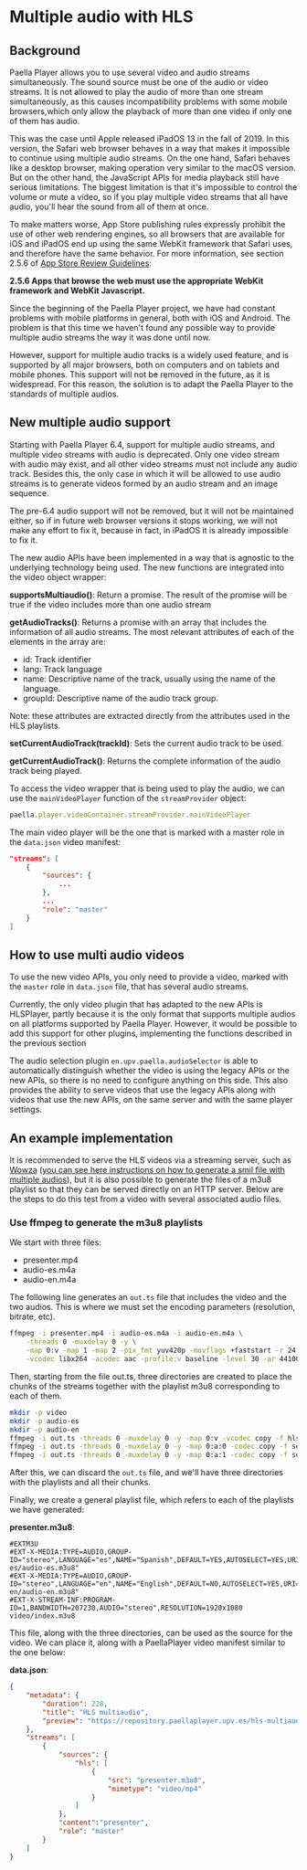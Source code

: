 ---
---

# Multiple audio with HLS

## Background

Paella Player allows you to use several video and audio streams simultaneously. The sound source must be one of the audio or video streams. It is not allowed to play the audio of more than one stream simultaneously, as this causes incompatibility problems with some mobile browsers,which only allow the playback of more than one video if only one of them has audio.

This was the case until Apple released iPadOS 13 in the fall of 2019. In this version, the Safari web browser behaves in a way that makes it impossible to continue using multiple audio streams. On the one hand, Safari behaves like a desktop browser, making operation very similar to the macOS version. But on the other hand, the JavaScript APIs for media playback still have serious limitations. The biggest limitation is that it's impossible to control the volume or mute a video, so if you play multiple video streams that all have audio, you'll hear the sound from all of them at once.

To make matters worse, App Store publishing rules expressly prohibit the use of other web rendering engines, so all browsers that are available for iOS and iPadOS end up using the same WebKit framework that Safari uses, and therefore have the same behavior. For more information, see section 2.5.6 of [App Store Review Guidelines](https://developer.apple.com/app-store/review/guidelines):

**2.5.6 Apps that browse the web must use the appropriate WebKit framework and WebKit Javascript.**


Since the beginning of the Paella Player project, we have had constant problems with mobile platforms in general, both with iOS and Android. The problem is that this time we haven't found any possible way to provide multiple audio streams the way it was done until now. 

However, support for multiple audio tracks is a widely used feature, and is supported by all major browsers, both on computers and on tablets and mobile phones. This support will not be removed in the future, as it is widespread. For this reason, the solution is to adapt the Paella Player to the standards of multiple audios.

## New multiple audio support

Starting with Paella Player 6.4, support for multiple audio streams, and multiple video streams with audio is deprecated. Only one video stream with audio may exist, and all other video streams must not include any audio track. Besides this, the only case in which it will be allowed to use audio streams is to generate videos formed by an audio stream and an image sequence.

The pre-6.4 audio support will not be removed, but it will not be maintained either, so if in future web browser versions it stops working, we will not make any effort to fix it, because in fact, in iPadOS it is already impossible to fix it.

The new audio APIs have been implemented in a way that is agnostic to the underlying technology being used. The new functions are integrated into the video object wrapper:

**supportsMultiaudio()**: Return a promise. The result of the promise will be true if the video includes more than one audio stream

**getAudioTracks()**: Returns a promise with an array that includes the information of all audio streams. The most relevant attributes of each of the elements in the array are:

* id: Track identifier
* lang: Track language
* name: Descriptive name of the track, usually using the name of the language.
* groupId: Descriptive name of the audio track group.

Note: these attributes are extracted directly from the attributes used in the HLS playlists.

**setCurrentAudioTrack(trackId)**: Sets the current audio track to be used.

**getCurrentAudioTrack()**: Returns the complete information of the audio track being played.


To access the video wrapper that is being used to play the audio, we can use the `mainVideoPlayer` function of the `streamProvider` object:

```javascript
paella.player.videoContainer.streamProvider.mainVideoPlayer
```

The main video player will be the one that is marked with a master role in the `data.json` video manifest:

```json
"streams": [
    {
        "sources": {
            ...
        },
        ...
        "role": "master"
    }
]
```

## How to use multi audio videos

To use the new video APIs, you only need to provide a video, marked with the `master` role in `data.json` file, that has several audio streams.

Currently, the only video plugin that has adapted to the new APIs is HLSPlayer, partly because it is the only format that supports multiple audios on all platforms supported by Paella Player. However, it would be possible to add this support for other plugins, implementing the functions described in the previous section

The audio selection plugin `en.upv.paella.audioSelector` is able to automatically distinguish whether the video is using the legacy APIs or the new APIs, so there is no need to configure anything on this side. This also provides the ability to serve videos that use the legacy APIs along with videos that use the new APIs, on the same server and with the same player settings.

## An example implementation

It is recommended to serve the HLS videos via a streaming server, such as [Wowza](https://www.wowza.com) ([you can see here instructions on how to generate a smil file with multiple audios](https://www.wowza.com/docs/how-to-use-alternative-audio-or-video-tracks-with-apple-hls-streams)), but it is also possible to generate the files of a m3u8 playlist so that they can be served directly on an HTTP server. Below are the steps to do this test from a video with several associated audio files.

### Use ffmpeg to generate the m3u8 playlists

We start with three files:

* presenter.mp4
* audio-es.m4a
* audio-en.m4a

The following line generates an `out.ts` file that includes the video and the two audios. This is where we must set the encoding parameters (resolution, bitrate, etc).

```bash
ffmpeg -i presenter.mp4 -i audio-es.m4a -i audio-en.m4a \
    -threads 0 -muxdelay 0 -y \
    -map 0:v -map 1 -map 2 -pix_fmt yuv420p -movflags +faststart -r 24 -g 48 -refs 1 \
    -vcodec libx264 -acodec aac -profile:v baseline -level 30 -ar 44100 -ab 64k -f mpegts out.ts
```

Then, starting from the file out.ts, three directories are created to place the chunks of the streams together with the playlist m3u8 corresponding to each of them.

```bash
mkdir -p video
mkdir -p audio-es
mkdir -p audio-en
ffmpeg -i out.ts -threads 0 -muxdelay 0 -y -map 0:v -vcodec copy -f hls -hls_time 1 -hls_list_size 0 video/index.m3u8
ffmpeg -i out.ts -threads 0 -muxdelay 0 -y -map 0:a:0 -codec copy -f segment -segment_time 1 -segment_list_size 0 -segment_list audio-es/audio-es.m3u8 -segment_format mpegts audio-es/audio-es_%d.aac
ffmpeg -i out.ts -threads 0 -muxdelay 0 -y -map 0:a:1 -codec copy -f segment -segment_time 1 -segment_list_size 0 -segment_list audio-en/audio-en.m3u8 -segment_format mpegts audio-en/audio-en_%d.aac
```

After this, we can discard the `out.ts` file, and we'll have three directories with the playlists and all their chunks.

Finally, we create a general playlist file, which refers to each of the playlists we have generated:

**presenter.m3u8**:

```m3u8
#EXTM3U
#EXT-X-MEDIA:TYPE=AUDIO,GROUP-ID="stereo",LANGUAGE="es",NAME="Spanish",DEFAULT=YES,AUTOSELECT=YES,URI="audio-es/audio-es.m3u8"
#EXT-X-MEDIA:TYPE=AUDIO,GROUP-ID="stereo",LANGUAGE="en",NAME="English",DEFAULT=NO,AUTOSELECT=YES,URI="audio-en/audio-en.m3u8"
#EXT-X-STREAM-INF:PROGRAM-ID=1,BANDWIDTH=207230,AUDIO="stereo",RESOLUTION=1920x1080
video/index.m3u8
```

This file, along with the three directories, can be used as the source for the video. We can place it, along with a PaellaPlayer video manifest similar to the one below:

**data.json**:

```json
{
	"metadata": {
		"duration": 228,
        "title": "HLS multiaudio",
		"preview": "https://repository.paellaplayer.upv.es/hls-multiaudio/preview.jpg"
	},
	"streams": [
		{
			"sources": {
				"hls": [
					{
						"src": "presenter.m3u8",
						"mimetype": "video/mp4"
					}
				]
			},
			"content":"presenter",
			"role": "master"
		}
	]
}
```

